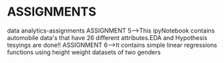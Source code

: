 # ASSIGNMENTS
data analytics-assignments
ASSIGNMENT 5-->This ipyNotebook contains automobile data's that have 26 different attributes.EDA and Hypothesis tesyings are done!!
ASSIGNMENT 6-->It contains simple linear regressions functions using height weight datasets of two genders
